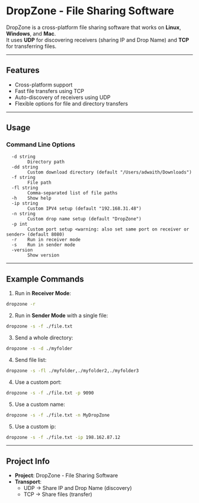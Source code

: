 # DropZone - File Sharing Software

DropZone is a cross-platform file sharing software that works on **Linux**, **Windows**, and **Mac**.  
It uses **UDP** for discovering receivers (sharing IP and Drop Name) and **TCP** for transferring files.

---

## Features
- Cross-platform support
- Fast file transfers using TCP
- Auto-discovery of receivers using UDP
- Flexible options for file and directory transfers

---

## Usage

### Command Line Options

```
  -d string
        Directory path
  -dd string
        Custom download directory (default "/Users/adwaith/Downloads")
  -f string
        File path
  -fl string
        Comma-separated list of file paths
  -h    Show help
  -ip string
        Custom IPV4 setup (default "192.168.31.48")
  -n string
        Custom drop name setup (default "DropZone")
  -p int
        Custom port setup <warning: also set same port on receiver or sender> (default 8080)
  -r    Run in receiver mode
  -s    Run in sender mode
  -version
        Show version
```

---

## Example Commands

1. Run in **Receiver Mode**:
```bash
dropzone -r
```

2. Run in **Sender Mode** with a single file:
```bash
dropzone -s -f ./file.txt
```

3. Send a whole directory:
```bash
dropzone -s -d ./myfolder
```

4. Send file list:
```bash
dropzone -s -fl ./myfolder,./myfolder2,./myfolder3
```

4. Use a custom port:
```bash
dropzone -s -f ./file.txt -p 9090 
```

5. Use a custom name:
```bash
dropzone -s -f ./file.txt -n MyDropZone
```

5. Use a custom ip:
```bash
dropzone -s -f ./file.txt -ip 198.162.87.12
```

---

## Project Info
- **Project**: DropZone - File Sharing Software
- **Transport**: 
  - UDP → Share IP and Drop Name (discovery)
  - TCP → Share files (transfer)